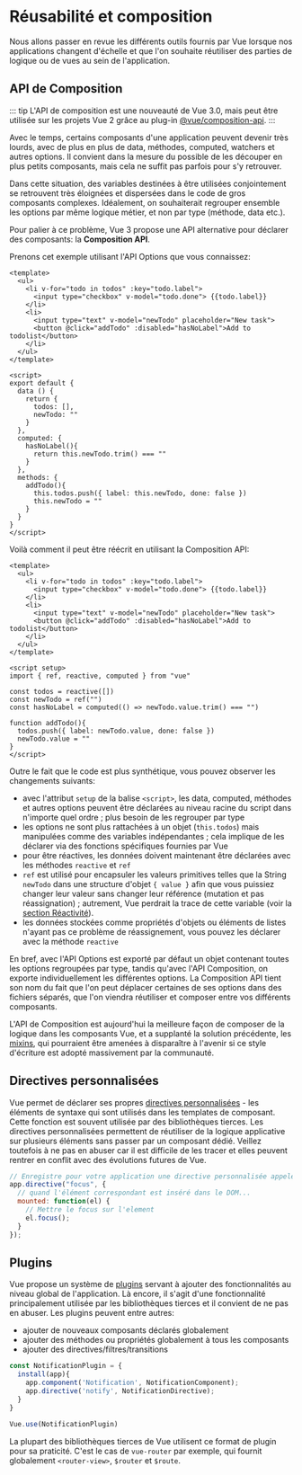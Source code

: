 # Réusabilité et composition

Nous allons passer en revue les différents outils fournis par Vue lorsque nos applications changent d'échelle et que l'on souhaite réutiliser des parties de logique ou de vues au sein de l'application.


## API de Composition

::: tip
L'API de composition est une nouveauté de Vue 3.0, mais peut être utilisée sur les projets Vue 2 grâce au plug-in [@vue/composition-api](https://github.com/vuejs/composition-api).
:::

Avec le temps, certains composants d'une application peuvent devenir très lourds, avec de plus en plus de data, méthodes, computed, watchers et autres options. Il convient dans la mesure du possible de les découper en plus petits composants, mais cela ne suffit pas parfois pour s'y retrouver.

Dans cette situation, des variables destinées à être utilisées conjointement se retrouvent très éloignées et dispersées dans le code de gros composants complexes. Idéalement, on souhaiterait regrouper ensemble les options par même logique métier, et non par type (méthode, data etc.). 

Pour palier à ce problème, Vue 3 propose une API alternative pour déclarer des composants: la **Composition API**.

Prenons cet exemple utilisant l'API Options que vous connaissez:

```vue
<template>
  <ul>
    <li v-for="todo in todos" :key="todo.label">
      <input type="checkbox" v-model="todo.done"> {{todo.label}}
    </li>
    <li>
      <input type="text" v-model="newTodo" placeholder="New task">
      <button @click="addTodo" :disabled="hasNoLabel">Add to todolist</button>
    </li>
  </ul>
</template>

<script>
export default {
  data () {
    return {
      todos: [],
      newTodo: ""
    }
  },
  computed: {
    hasNoLabel(){
      return this.newTodo.trim() === ""
    }
  },
  methods: {
    addTodo(){
      this.todos.push({ label: this.newTodo, done: false })
      this.newTodo = ""
    }
  }
}
</script>
```

Voilà comment il peut être réécrit en utilisant la Composition API:

```vue
<template>
  <ul>
    <li v-for="todo in todos" :key="todo.label">
      <input type="checkbox" v-model="todo.done"> {{todo.label}}
    </li>
    <li>
      <input type="text" v-model="newTodo" placeholder="New task">
      <button @click="addTodo" :disabled="hasNoLabel">Add to todolist</button>
    </li>
  </ul>
</template>

<script setup>
import { ref, reactive, computed } from "vue"

const todos = reactive([])
const newTodo = ref("")
const hasNoLabel = computed(() => newTodo.value.trim() === "")

function addTodo(){
  todos.push({ label: newTodo.value, done: false })
  newTodo.value = ""
}
</script>
```

Outre le fait que le code est plus synthétique, vous pouvez observer les changements suivants:
- avec l'attribut  `setup` de la balise `<script>`, les data, computed, méthodes et autres options peuvent être déclarées au niveau racine du script dans n'importe quel ordre ; plus besoin de les regrouper par type
- les options ne sont plus rattachées à un objet (`this.todos`) mais manipulées comme des variables indépendantes ; cela implique de les déclarer via des fonctions spécifiques fournies par Vue
- pour être réactives, les données doivent maintenant être déclarées avec les méthodes `reactive` et `ref`
- `ref` est utilisé pour encapsuler les valeurs primitives telles que la String `newTodo` dans une structure d'objet `{ value }` afin que vous puissiez changer leur valeur sans changer leur référence (mutation et pas réassignation) ; autrement, Vue perdrait la trace de cette variable (voir la [section Réactivité](../reactivite/)).
- les données stockées comme propriétés d'objets ou éléments de listes n'ayant pas ce problème de réassignement, vous pouvez les déclarer avec la méthode `reactive`

En bref, avec l'API Options est exporté par défaut un objet contenant toutes les options regroupées par type, tandis qu'avec l'API Composition, on exporte individuellement les différentes options. La Composition API tient son nom du fait que l'on peut déplacer certaines de ses options dans des fichiers séparés, que l'on viendra réutiliser et composer entre vos différents composants. 

L'API de Composition est aujourd'hui la meilleure façon de composer de la logique dans les composants Vue, et a supplanté la solution précédente, les [mixins](https://vuejs.org/v2/guide/mixins.html), qui pourraient être amenées à disparaître à l'avenir si ce style d'écriture est adopté massivement par la communauté.

## Directives personnalisées

Vue permet de déclarer ses propres [directives personnalisées](https://fr.vuejs.org/v2/guide/custom-directive.html) - les éléments de syntaxe qui sont utilisés dans les templates de composant. Cette fonction est souvent utilisée par des bibliothèques tierces. Les directives personnalisées permettent de réutiliser de la logique applicative sur plusieurs éléments sans passer par un composant dédié. Veillez toutefois à ne pas en abuser car il est difficile de les tracer et elles peuvent rentrer en conflit avec des évolutions futures de Vue.

```js
// Enregistre pour votre application une directive personnalisée appelée 'v-focus'
app.directive("focus", {
  // quand l'élément correspondant est inséré dans le DOM...
  mounted: function(el) {
    // Mettre le focus sur l'element
    el.focus();
  }
});
```

## Plugins

Vue propose un système de [plugins](https://fr.vuejs.org/v2/guide/plugins.html) servant à ajouter des fonctionnalités au niveau global de l'application. Là encore, il s'agit d'une fonctionnalité principalement utilisée par les bibliothèques tierces et il convient de ne pas en abuser. Les plugins peuvent entre autres:

- ajouter de nouveaux composants déclarés globalement
- ajouter des méthodes ou propriétés globalement à tous les composants
- ajouter des directives/filtres/transitions

```js
const NotificationPlugin = {
  install(app){
    app.component('Notification', NotificationComponent);
    app.directive('notify', NotificationDirective);
  }
}

Vue.use(NotificationPlugin)
```

La plupart des bibliothèques tierces de Vue utilisent ce format de plugin pour sa praticité. C'est le cas de `vue-router` par exemple, qui fournit globalement `<router-view>`, `$router` et `$route`.
